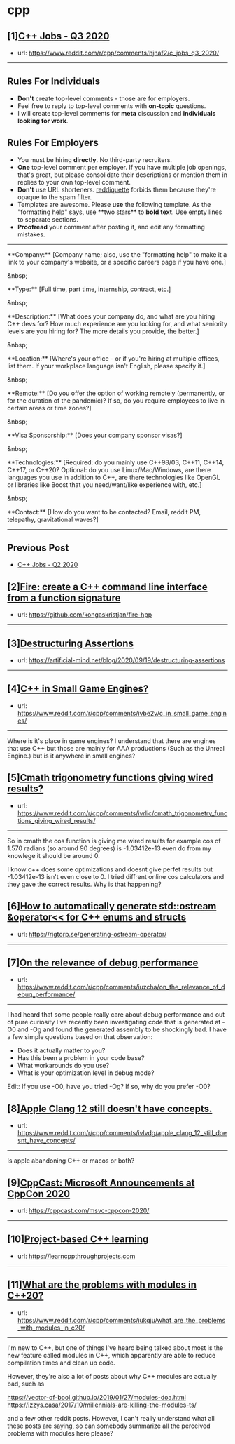 # cpp
## [1][C++ Jobs - Q3 2020](https://www.reddit.com/r/cpp/comments/hjnaf2/c_jobs_q3_2020/)
- url: https://www.reddit.com/r/cpp/comments/hjnaf2/c_jobs_q3_2020/
---
Rules For Individuals
---------------------

* **Don't** create top-level comments - those are for employers.
* Feel free to reply to top-level comments with **on-topic** questions.
* I will create top-level comments for **meta** discussion and **individuals looking for work**.

Rules For Employers
---------------------

* You must be hiring **directly**. No third-party recruiters.
* **One** top-level comment per employer. If you have multiple job openings, that's great, but please consolidate their descriptions or mention them in replies to your own top-level comment.
* **Don't** use URL shorteners. [reddiquette](https://www.reddithelp.com/en/categories/reddit-101/reddit-basics/reddiquette) forbids them because they're opaque to the spam filter.
* Templates are awesome. Please **use** the following template. As the "formatting help" says, use \*\*two stars\*\* to **bold text**. Use empty lines to separate sections.
* **Proofread** your comment after posting it, and edit any formatting mistakes.

---

\*\*Company:\*\* [Company name; also, use the "formatting help" to make it a link to your company's website, or a specific careers page if you have one.]

&amp;nbsp;

\*\*Type:\*\* [Full time, part time, internship, contract, etc.]

&amp;nbsp;

\*\*Description:\*\* [What does your company do, and what are you hiring C++ devs for? How much experience are you looking for, and what seniority levels are you hiring for? The more details you provide, the better.]

&amp;nbsp;

\*\*Location:\*\* [Where's your office - or if you're hiring at multiple offices, list them. If your workplace language isn't English, please specify it.]

&amp;nbsp;

\*\*Remote:\*\* [Do you offer the option of working remotely (permanently, or for the duration of the pandemic)? If so, do you require employees to live in certain areas or time zones?]

&amp;nbsp;

\*\*Visa Sponsorship:\*\* [Does your company sponsor visas?]

&amp;nbsp;

\*\*Technologies:\*\* [Required: do you mainly use C++98/03, C++11, C++14, C++17, or C++20? Optional: do you use Linux/Mac/Windows, are there languages you use in addition to C++, are there technologies like OpenGL or libraries like Boost that you need/want/like experience with, etc.]

&amp;nbsp;

\*\*Contact:\*\* [How do you want to be contacted? Email, reddit PM, telepathy, gravitational waves?]

---

Previous Post
--------------

* [C++ Jobs - Q2 2020](https://www.reddit.com/r/cpp/comments/ft77lv/c_jobs_q2_2020/)
## [2][Fire: create a C++ command line interface from a function signature](https://www.reddit.com/r/cpp/comments/ivpi0b/fire_create_a_c_command_line_interface_from_a/)
- url: https://github.com/kongaskristjan/fire-hpp
---

## [3][Destructuring Assertions](https://www.reddit.com/r/cpp/comments/ivql73/destructuring_assertions/)
- url: https://artificial-mind.net/blog/2020/09/19/destructuring-assertions
---

## [4][C++ in Small Game Engines?](https://www.reddit.com/r/cpp/comments/ivbe2v/c_in_small_game_engines/)
- url: https://www.reddit.com/r/cpp/comments/ivbe2v/c_in_small_game_engines/
---
Where is it's place in game engines? I understand that there are engines that use C++ but those are mainly for AAA productions (Such as the Unreal Engine.) but is it anywhere in small engines?
## [5][Cmath trigonometry functions giving wired results?](https://www.reddit.com/r/cpp/comments/ivrlic/cmath_trigonometry_functions_giving_wired_results/)
- url: https://www.reddit.com/r/cpp/comments/ivrlic/cmath_trigonometry_functions_giving_wired_results/
---
So in cmath the cos function is giving me wired results for example cos of 1.570 radians (so around 90 degrees) is -1.03412e-13 even do from my knowlege it should be around 0.

I know c++ does some optimizations and doesnt give perfet results but -1.03412e-13 isn't even close to 0. I tried diffrent online cos calculators and they gave the correct results. Why is that happening?
## [6][How to automatically generate std::ostream &amp;operator&lt;&lt; for C++ enums and structs](https://www.reddit.com/r/cpp/comments/ivg7wj/how_to_automatically_generate_stdostream_operator/)
- url: https://rigtorp.se/generating-ostream-operator/
---

## [7][On the relevance of debug performance](https://www.reddit.com/r/cpp/comments/iuzcha/on_the_relevance_of_debug_performance/)
- url: https://www.reddit.com/r/cpp/comments/iuzcha/on_the_relevance_of_debug_performance/
---
I had heard that some people really care about debug performance and out of pure curiosity I've recently been investigating code that is generated at -O0 and -Og and found the generated assembly to be shockingly bad.
I have a few simple questions based on that observation:

- Does it actually matter to you?
- Has this been a problem in your code base?
- What workarounds do you use?
- What is your optimization level in debug mode?

Edit: If you use -O0, have you tried -Og? If so, why do you prefer -O0?
## [8][Apple Clang 12 still doesn't have concepts.](https://www.reddit.com/r/cpp/comments/ivlvdg/apple_clang_12_still_doesnt_have_concepts/)
- url: https://www.reddit.com/r/cpp/comments/ivlvdg/apple_clang_12_still_doesnt_have_concepts/
---
Is apple abandoning C++ or macos or both?
## [9][CppCast: Microsoft Announcements at CppCon 2020](https://www.reddit.com/r/cpp/comments/iuyfyk/cppcast_microsoft_announcements_at_cppcon_2020/)
- url: https://cppcast.com/msvc-cppcon-2020/
---

## [10][Project-based C++ learning](https://www.reddit.com/r/cpp/comments/iukh9r/projectbased_c_learning/)
- url: https://learncppthroughprojects.com
---

## [11][What are the problems with modules in C++20?](https://www.reddit.com/r/cpp/comments/iukqju/what_are_the_problems_with_modules_in_c20/)
- url: https://www.reddit.com/r/cpp/comments/iukqju/what_are_the_problems_with_modules_in_c20/
---
I'm new to C++, but one of things I've heard being talked about most is the new feature called modules in C++, which apparently are able to reduce compilation times and clean up code.

However, they're also a lot of posts about why C++ modules are actually bad, such as

https://vector-of-bool.github.io/2019/01/27/modules-doa.html
https://izzys.casa/2017/10/millennials-are-killing-the-modules-ts/

and a few other reddit posts. However, I can't really understand what all these posts are saying, so can somebody summarize all the perceived problems with modules here please?
